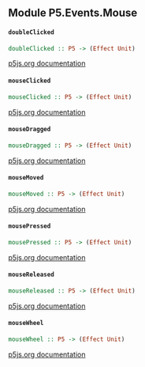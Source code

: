## Module P5.Events.Mouse

#### `doubleClicked`

``` purescript
doubleClicked :: P5 -> (Effect Unit)
```

[p5js.org documentation](https://p5js.org/reference/#/p5/doubleClicked)

#### `mouseClicked`

``` purescript
mouseClicked :: P5 -> (Effect Unit)
```

[p5js.org documentation](https://p5js.org/reference/#/p5/mouseClicked)

#### `mouseDragged`

``` purescript
mouseDragged :: P5 -> (Effect Unit)
```

[p5js.org documentation](https://p5js.org/reference/#/p5/mouseDragged)

#### `mouseMoved`

``` purescript
mouseMoved :: P5 -> (Effect Unit)
```

[p5js.org documentation](https://p5js.org/reference/#/p5/mouseMoved)

#### `mousePressed`

``` purescript
mousePressed :: P5 -> (Effect Unit)
```

[p5js.org documentation](https://p5js.org/reference/#/p5/mousePressed)

#### `mouseReleased`

``` purescript
mouseReleased :: P5 -> (Effect Unit)
```

[p5js.org documentation](https://p5js.org/reference/#/p5/mouseReleased)

#### `mouseWheel`

``` purescript
mouseWheel :: P5 -> (Effect Unit)
```

[p5js.org documentation](https://p5js.org/reference/#/p5/mouseWheel)



